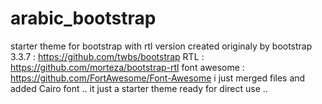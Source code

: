 # arabic_bootstrap
starter theme for bootstrap with rtl version
created originaly by 
bootstrap 3.3.7 : https://github.com/twbs/bootstrap
RTL : https://github.com/morteza/bootstrap-rtl
font awesome : https://github.com/FortAwesome/Font-Awesome
i just merged files and added Cairo font .. it just a starter theme ready for direct use ..
